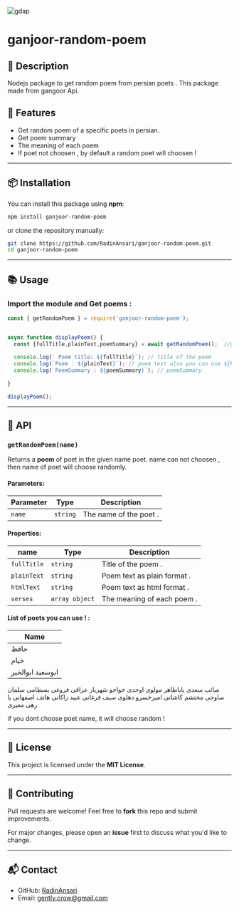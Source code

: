 ![gdap](https://github.com/user-attachments/assets/5640fc1b-33f3-40c2-956f-ca36b822a0a6)
# ganjoor-random-poem




## 📖 Description
Nodejs package to get random poem from persian poets . This package made from gangoor Api.


## 🚀 Features
- Get random poem of a specific poets in persian.
- Get poem summary
- The meaning of each poem
- If poet not choosen , by default a random poet will choosen ! 

---

## 📦 Installation
You can install this package using **npm**:

```sh
npm install ganjoor-random-poem

```

or clone the repository manually:

```sh
git clone https://github.com/RadinAnsari/ganjoor-random-poem.git
cd ganjoor-random-poem
```

---

## 📚 Usage
### Import the module and Get poems :
```javascript
const { getRandomPoem } = require('ganjoor-random-poem');


async function displayPoem() {
  const {fullTitle,plainText,poemSummary} = await getRandomPoem();  //getRandomPoem("مولانا")
  
  console.log(` Poem title: ${fullTitle}`); // title of the poem 
  console.log(`Poem : ${plainText}`); // poem text also you can use ${htmlText} in html format
  console.log(`PoemSummary : ${poemSummary}`); // poemSummary
 
}

displayPoem();


```


---

## 🔧 API

### `getRandomPoem(name)`
Returns a **poem** of poet  in the given name poet.
name can not choosen , then name of poet will choose randomly.

#### **Parameters:**
| Parameter    | Type     | Description                           |
|-------------|---------|---------------------------------------|
| `name` | `string` | The name of the poet . |

#### **Properties:**
| name    | Type     | Description                           |
|-------------|---------|---------------------------------------|
| `fullTitle` | `string` | Title of the poem  . |
| `plainText` | `string` | Poem text as plain format . |
| `htmlText` | `string` | Poem text as html format  . |
| `verses` | `array object` | The meaning of each poem  . |



#### **List of poets you can use ! :**
| Name |
| --- | 
| حافظ |
 | خیام |
  |ابوسعید ابوالخیر |
 صائب 
 سعدی
باباطاهر 
مولوی
اوحدی
خواجو
شهریار 
عراقی
فروغی بسطامی 
سلمان ساوجی
محتشم کاشانی 
امیرخسرو دهلوی
سیف فرغانی 
عبید زاکانی 
هاتف اصفهانی
یا رهی معیری


if you dont choose poet name, it will choose random ! 

---



## 📜 License
This project is licensed under the **MIT License**.

---

## 🌟 Contributing
Pull requests are welcome! Feel free to **fork** this repo and submit improvements.

For major changes, please open an **issue** first to discuss what you'd like to change.

---

## 📬 Contact
- GitHub: [RadinAnsari](https://github.com/RadinAnsari)
- Email: gently.crow@gmail.com







